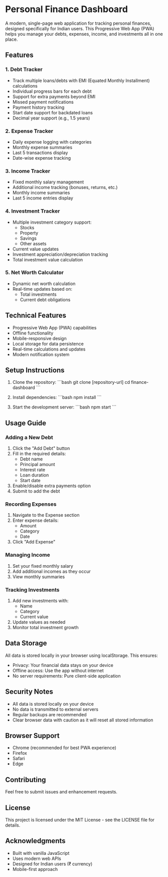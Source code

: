 # Personal Finance Dashboard

A modern, single-page web application for tracking personal finances, designed specifically for Indian users. This Progressive Web App (PWA) helps you manage your debts, expenses, income, and investments all in one place.

## Features

### 1. Debt Tracker
- Track multiple loans/debts with EMI (Equated Monthly Installment) calculations
- Individual progress bars for each debt
- Support for extra payments beyond EMI
- Missed payment notifications
- Payment history tracking
- Start date support for backdated loans
- Decimal year support (e.g., 1.5 years)

### 2. Expense Tracker
- Daily expense logging with categories
- Monthly expense summaries
- Last 5 transactions display
- Date-wise expense tracking

### 3. Income Tracker
- Fixed monthly salary management
- Additional income tracking (bonuses, returns, etc.)
- Monthly income summaries
- Last 5 income entries display

### 4. Investment Tracker
- Multiple investment category support:
  - Stocks
  - Property
  - Savings
  - Other assets
- Current value updates
- Investment appreciation/depreciation tracking
- Total investment value calculation

### 5. Net Worth Calculator
- Dynamic net worth calculation
- Real-time updates based on:
  - Total investments
  - Current debt obligations

## Technical Features

- Progressive Web App (PWA) capabilities
- Offline functionality
- Mobile-responsive design
- Local storage for data persistence
- Real-time calculations and updates
- Modern notification system

## Setup Instructions

1. Clone the repository:
\`\`\`bash
git clone [repository-url]
cd finance-dashboard
\`\`\`

2. Install dependencies:
\`\`\`bash
npm install
\`\`\`

3. Start the development server:
\`\`\`bash
npm start
\`\`\`

## Usage Guide

### Adding a New Debt
1. Click the "Add Debt" button
2. Fill in the required details:
   - Debt name
   - Principal amount
   - Interest rate
   - Loan duration
   - Start date
3. Enable/disable extra payments option
4. Submit to add the debt

### Recording Expenses
1. Navigate to the Expense section
2. Enter expense details:
   - Amount
   - Category
   - Date
3. Click "Add Expense"

### Managing Income
1. Set your fixed monthly salary
2. Add additional incomes as they occur
3. View monthly summaries

### Tracking Investments
1. Add new investments with:
   - Name
   - Category
   - Current value
2. Update values as needed
3. Monitor total investment growth

## Data Storage

All data is stored locally in your browser using localStorage. This ensures:
- Privacy: Your financial data stays on your device
- Offline access: Use the app without internet
- No server requirements: Pure client-side application

## Security Notes

- All data is stored locally on your device
- No data is transmitted to external servers
- Regular backups are recommended
- Clear browser data with caution as it will reset all stored information

## Browser Support

- Chrome (recommended for best PWA experience)
- Firefox
- Safari
- Edge

## Contributing

Feel free to submit issues and enhancement requests.

## License

This project is licensed under the MIT License - see the LICENSE file for details.

## Acknowledgments

- Built with vanilla JavaScript
- Uses modern web APIs
- Designed for Indian users (₹ currency)
- Mobile-first approach 